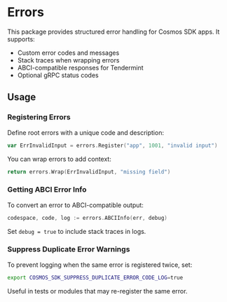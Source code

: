 # ErrorsThis package provides structured error handling for Cosmos SDK apps. It supports:* Custom error codes and messages* Stack traces when wrapping errors* ABCI-compatible responses for Tendermint* Optional gRPC status codes## Usage### Registering ErrorsDefine root errors with a unique code and description:```govar ErrInvalidInput = errors.Register("app", 1001, "invalid input")```You can wrap errors to add context:```goreturn errors.Wrap(ErrInvalidInput, "missing field")```### Getting ABCI Error InfoTo convert an error to ABCI-compatible output:```gocodespace, code, log := errors.ABCIInfo(err, debug)```Set `debug = true` to include stack traces in logs.### Suppress Duplicate Error WarningsTo prevent logging when the same error is registered twice, set:```bashexport COSMOS_SDK_SUPPRESS_DUPLICATE_ERROR_CODE_LOG=true```Useful in tests or modules that may re-register the same error.